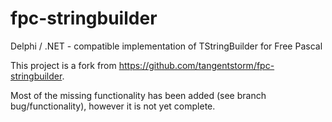 fpc-stringbuilder
=================

Delphi / .NET - compatible implementation of TStringBuilder for Free Pascal

This project is a fork from https://github.com/tangentstorm/fpc-stringbuilder.

Most of the missing functionality has been added (see branch bug/functionality), however it is not yet complete.
